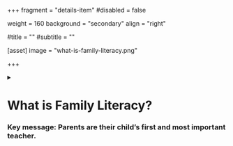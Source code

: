 +++
fragment = "details-item"
#disabled = false

weight = 160
background = "secondary"
align = "right"

#title = ""
#subtitle = ""

[asset]
  image = "what-is-family-literacy.png"

+++

<details>
<summary>

# What is Family Literacy?

### Key message: Parents are their child’s first and most important teacher.

</summary>

***

Project READ defines “family literacy” as: Parents actively helping themselves and their children to become lifelong learners through a wide variety of daily activities.  

Project READ defines “family literacy programming” as: Programs that focus on building the already-present strengths within families by working with parents to aid in developing their child’s literacy skills and their own.  By using supports from adult literacy, early childhood education, and family support, Family Literacy programs help parents to support their children as they develop literacy and math skills that will provide a foundation for the child’s future success. 


</details>

